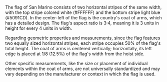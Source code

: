 The flag of San Marino consists of two horizontal stripes of the same width, with the top stripe colored white (#FFFFFF) and the bottom stripe light blue (#5091CD). In the center-left of the flag is the country's coat of arms, which has a detailed design. The flag's aspect ratio is 3:4, meaning it is 3 units in height for every 4 units in width. 

Regarding geometric properties and measurements, since the flag features two equally sized horizontal stripes, each stripe occupies 50% of the flag's total height. The coat of arms is centered vertically; horizontally, its left edge is placed at 1/8 (12.5%) of the flag's width from the hoist side.

Other specific measurements, like the size or placement of individual elements within the coat of arms, are not universally standardized and may vary depending on the manufacturer or context in which the flag is used.